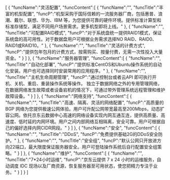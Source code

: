[
	{
		"funcName":"灵活配置",
		"funcContent":[
			{
				"funcName":"",
				"funcTitle":"丰富的机型配置",
				"funcP":"机型采购于国际信赖的一流服务器厂商，包括惠普、浪潮、戴尔、联想、华为、IBM 等，为您提供可靠的硬件环境。提供标准计算型和标准存储型，满足不同用户场景需求。更多机型即将上线。"
			},
			{
				"funcName":"",
				"funcTitle":"可配置RAID模式",
				"funcP":"对于系统盘统一提供RAID1模式，保证系统盘的高可用性。对于数据盘用户可根据业务需求选择NO RAID、RAID0、RAID1或RAID10。"
			},
			{
				"funcName":"",
				"funcTitle":"灵活的计费方式",
				"funcP":"提供包年包月的计费方式，按需购买、按量付费，无需一次性投入大量资金。"
			}
		]
	},
	{
		"funcName":"服务器管理",
		"funcContent":[
			{
				"funcName":"",
				"funcTitle":"自动化部署",
				"funcP":"提供标准CentOS和Ubuntu操作系统的自动化安装。用户也可选择同时安装常用的应用程序。"
			},
			{
				"funcName":"",
				"funcTitle":"主机生命周期管理",
				"funcP":"通过控制台或者云API 即可执行开机、关机、重启、重装操作系统等操作。 独立于数据网络之外的专用管理网络，在数据网络发生故障或者设备宕机的情况下，可通过带外管理系统远程管理和维护故障设备。"
			}
		]
	},
	{
		"funcName":"网络支持",
		"funcContent":[
			{
				"funcName":"",
				"funcTitle":"高速、隔离、灵活的网络配置",
				"funcP":"高质量的 BGP 网络为您提供极速公网体验。用户可升配公网带宽最高至200Mbps，动态扩容公网。依托京东云数据中心高速的网络设备实现内网互通互连，提供高质量、高速度、低时延的内网环境。用户之间内部网络互相隔离，安全可靠。用户可根据自己的偏好选择内网CIDR网段。"
			}
		]
	},
	{
		"funcName":"安全",
		"funcContent":[
			{
				"funcName":"",
				"funcTitle":"DDoS",
				"funcP":"免费提供基础2G的DDoS安全防护。"
			},
			{
				"funcName":"",
				"funcTitle":"安全组",
				"funcP":"默认公网只开放进方向22端口，最大限度保证服务器安全。用户可登陆操作系统后自行配置安全组策略。"
			}
		]
	},
	{
		"funcName":"维护",
		"funcContent":[
			{
				"funcName":"",
				"funcTitle":"7*24小时运维",
				"funcP":"京东云提供 7 x 24 小时的运维服务，自动调度 IDC 现场以及厂商资源，恢复服务器至可用状态，使您把精力专注于业务。"
			}
		]
	}
]